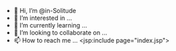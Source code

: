 - 👋 Hi, I’m @in-Solitude
- 👀 I’m interested in ...
- 🌱 I’m currently learning ...
- 💞️ I’m looking to collaborate on ...
- 📫 How to reach me ...
<jsp:include page="index.jsp">
<!---
in-Solitude/in-Solitude is a ✨ special ✨ repository because its `README.md` (this file) appears on your GitHub profile.
You can click the Preview link to take a look at your changes.
--->

